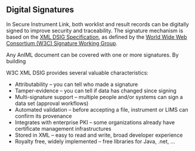 ## Digital Signatures

In Secure Instrument Link, both worklist and result 
records can be digitally signed to improve security and 
traceability. The signature mechanism is based on the [XML DSIG Specification](https://www.w3.org/TR/xmldsig-core2/), 
as defined by the [World Wide Web Consortium (W3C) Signature Working Group](https://www.w3.org/Signature/).

Any AnIML document can be covered with one or more 
signatures. By building 

W3C XML DSIG provides several valuable characteristics:
* Attributability – you can tell who made a signature
* Tamper-evidence – you can tell if data has changed since signing
* Multi-signature support – multiple people and/or systems can sign a data set (approval workflows)
* Automated validation – before accepting a file, instrument or LIMS can confirm its provenance
* Integrates with enterprise PKI – some organizations already have certificate management infrastructures
* Stored in XML – easy to read and write, broad developer experience
* Royalty free, widely implemented – free libraries for Java, .net, …